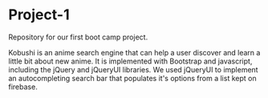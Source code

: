 # Project-1
Repository for our first boot camp project.

Kobushi is an anime search engine that can help a user discover and learn a little bit about new anime. It is implemented with Bootstrap and javascript, including the jQuery and jQueryUI libraries. We used jQueryUI to implement an autocompleting search bar that populates it's options from a list kept on firebase. 
